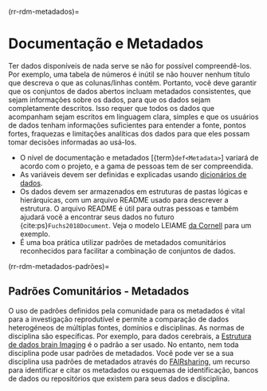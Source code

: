 (rr-rdm-metadados)=
# Documentação e Metadados

Ter dados disponíveis de nada serve se não for possível compreendê-los. Por exemplo, uma tabela de números é inútil se não houver nenhum título que descreva o que as colunas/linhas contêm. Portanto, você deve garantir que os conjuntos de dados abertos incluam metadados consistentes, que sejam informações sobre os dados, para que os dados sejam completamente descritos. Isso requer que todos os dados que acompanham sejam escritos em linguagem clara, simples e que os usuários de dados tenham informações suficientes para entender a fonte, pontos fortes, fraquezas e limitações analíticas dos dados para que eles possam tomar decisões informadas ao usá-los.

- O nível de documentação e metadados [{term}`def<Metadata>`] variará de acordo com o projeto, e a gama de pessoas tem de ser compreendida.
- As variáveis devem ser definidas e explicadas usando [dicionários de dados](https://help.osf.io/hc/en-us/articles/360019739054-How-to-Make-a-Data-Dictionary).
- Os dados devem ser armazenados em estruturas de pastas lógicas e hierárquicas, com um arquivo README usado para descrever a estrutura. O arquivo README é útil para outras pessoas e também ajudará você a encontrar seus dados no futuro {cite:ps}`Fuchs2018Document`. Veja o modelo LEIAME [da Cornell](https://cornell.app.box.com/v/ReadmeTemplate) para um exemplo.
- É uma boa prática utilizar padrões de metadados comunitários reconhecidos para facilitar a combinação de conjuntos de dados.

(rr-rdm-metadados-padrões)=
## Padrões Comunitários - Metadados

O uso de padrões definidos pela comunidade para os metadados é vital para a investigação reprodutível e permite a comparação de dados heterogéneos de múltiplas fontes, domínios e disciplinas. As normas de disciplina são específicas. Por exemplo, para dados cerebrais, a [Estrutura de dados brain Imaging](https://doi.org/10.25504/FAIRsharing.rd1j6t) é o padrão a ser usado. No entanto, nem toda disciplina pode usar padrões de metadados. Você pode ver se a sua disciplina usa padrões de metadados através do [FAIRsharing](https://fairsharing.org/), um recurso para identificar e citar os metadados ou esquemas de identificação, bancos de dados ou repositórios que existem para seus dados e disciplina.
